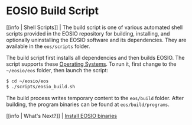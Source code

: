# EOSIO Build Script

[[info | Shell Scripts]]
| The build script is one of various automated shell scripts provided in the EOSIO repository for building, installing, and optionally uninstalling the EOSIO software and its dependencies. They are available in the `eos/scripts` folder.

The build script first installs all dependencies and then builds EOSIO. The script supports these [Operating Systems](../../../../../README.md#supported-operating-systems). To run it, first change to the `~/eosio/eos` folder, then launch the script:

```sh
$ cd ~/eosio/eos
$ ./scripts/eosio_build.sh
```

The build process writes temporary content to the `eos/build` folder. After building, the program binaries can be found at `eos/build/programs`.

[[info | What's Next?]]
| [Install EOSIO binaries](../03_install-eosio-binaries.md)
